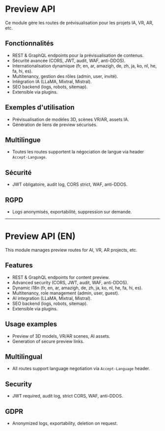 # Preview API

Ce module gère les routes de prévisualisation pour les projets IA, VR, AR, etc.

## Fonctionnalités
- REST & GraphQL endpoints pour la prévisualisation de contenus.
- Sécurité avancée (CORS, JWT, audit, WAF, anti-DDOS).
- Internationalisation dynamique (fr, en, ar, amazigh, de, zh, ja, ko, nl, he, fa, hi, es).
- Multitenancy, gestion des rôles (admin, user, invité).
- Intégration IA (LLaMA, Mixtral, Mistral).
- SEO backend (logs, robots, sitemap).
- Extensible via plugins.

## Exemples d'utilisation
- Prévisualisation de modèles 3D, scènes VR/AR, assets IA.
- Génération de liens de preview sécurisés.

## Multilingue
- Toutes les routes supportent la négociation de langue via header `Accept-Language`.

## Sécurité
- JWT obligatoire, audit log, CORS strict, WAF, anti-DDOS.

## RGPD
- Logs anonymisés, exportabilité, suppression sur demande.

---

# Preview API (EN)

This module manages preview routes for AI, VR, AR projects, etc.

## Features
- REST & GraphQL endpoints for content preview.
- Advanced security (CORS, JWT, audit, WAF, anti-DDOS).
- Dynamic i18n (fr, en, ar, amazigh, de, zh, ja, ko, nl, he, fa, hi, es).
- Multitenancy, role management (admin, user, guest).
- AI integration (LLaMA, Mixtral, Mistral).
- SEO backend (logs, robots, sitemap).
- Extensible via plugins.

## Usage examples
- Preview of 3D models, VR/AR scenes, AI assets.
- Generation of secure preview links.

## Multilingual
- All routes support language negotiation via `Accept-Language` header.

## Security
- JWT required, audit log, strict CORS, WAF, anti-DDOS.

## GDPR
- Anonymized logs, exportability, deletion on request.
